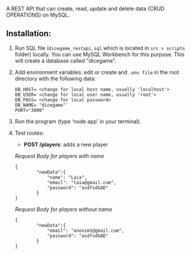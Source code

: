 A REST API that can create, read, update and delete data (CRUD OPERATIONS) on MySQL.

## Installation:
1. Run SQL file (`dicegame_restapi.sql` which is located in `src > scripts` folder) locally. You can use MySQL Workbench for this purpose. This will create a database called "dicegame".
2. Add environment variables: edit or create and `.env file` in the root directory with the following data:

     ```
     DB_HOST= <change for local host name, usually 'localhost'>
     DB_USER= <change for local user name, usually 'root'>
     DB_PASS= <change for local password>
     DB_NAME= "dicegame"`
     PORT="3000"
     ``` 
  
3. Run the program (type 'node app' in your terminal).

4. Test routes:

    - **POST /players**:
        adds a new player
    
    *Request Body for players with name*
    ```
    {
            "newData":{
                "name": "Laia",
                "email": "laia@gmail.com",
                "password": "asdfsdGAD"
            }
    }
    ```

    *Request Body for players without name*
    ```
    {
            "newData":{
                "email": "anonim1@gmail.com",
                "password": "asdfsdGAD"
            }
    }
    ```
